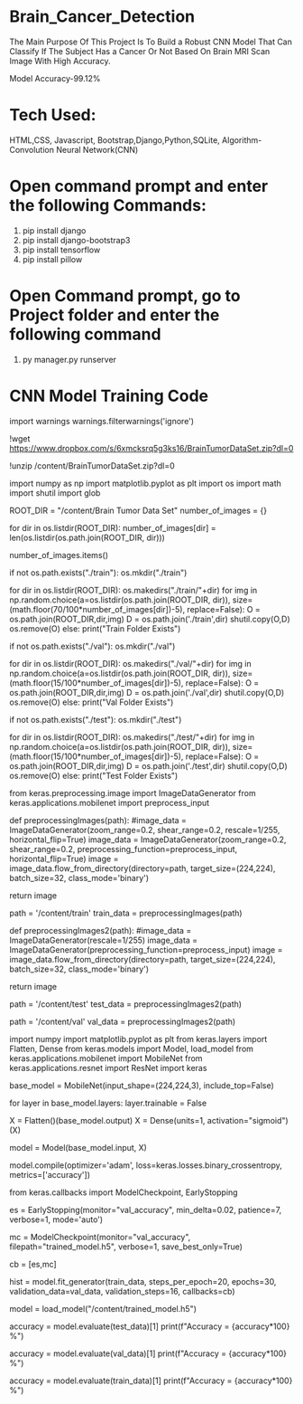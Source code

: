# Brain_Cancer_Detection
The Main Purpose Of This Project Is To Build a Robust CNN Model That Can Classify If The
Subject Has a Cancer Or Not Based On Brain MRI Scan Image With High Accuracy.

Model Accuracy-99.12%

# Tech Used:
HTML,CSS, Javascript, Bootstrap,Django,Python,SQLite, Algorithm- Convolution Neural Network(CNN)

# Open command prompt and enter the following Commands:
 1. pip install django
 2. pip install django-bootstrap3
 3. pip install tensorflow
 4. pip install pillow


# Open Command prompt, go to Project folder and enter the following command
 1. py manager.py runserver


# CNN Model Training Code
import warnings
warnings.filterwarnings('ignore')

!wget https://www.dropbox.com/s/6xmcksrq5g3ks16/BrainTumorDataSet.zip?dl=0

!unzip /content/BrainTumorDataSet.zip?dl=0

import numpy as np
import matplotlib.pyplot as plt 
import os
import math
import shutil
import glob

ROOT_DIR = "/content/Brain Tumor Data Set"
number_of_images = {}

for dir in os.listdir(ROOT_DIR):
  number_of_images[dir] = len(os.listdir(os.path.join(ROOT_DIR, dir)))

number_of_images.items()

if not os.path.exists("./train"):
  os.mkdir("./train")

  for dir in os.listdir(ROOT_DIR):
    os.makedirs("./train/"+dir)
    for img in np.random.choice(a=os.listdir(os.path.join(ROOT_DIR, dir)),
                                size=(math.floor(70/100*number_of_images[dir])-5),
                                replace=False):
      O = os.path.join(ROOT_DIR,dir,img)
      D = os.path.join('./train',dir)
      shutil.copy(O,D)
      os.remove(O)
else:
  print("Train Folder Exists")

if not os.path.exists("./val"):
  os.mkdir("./val")

  for dir in os.listdir(ROOT_DIR):
    os.makedirs("./val/"+dir)
    for img in np.random.choice(a=os.listdir(os.path.join(ROOT_DIR, dir)),
                                size=(math.floor(15/100*number_of_images[dir])-5),
                                replace=False):
      O = os.path.join(ROOT_DIR,dir,img)
      D = os.path.join('./val',dir)
      shutil.copy(O,D)
      os.remove(O)
else:
  print("Val Folder Exists")

if not os.path.exists("./test"):
  os.mkdir("./test")

  for dir in os.listdir(ROOT_DIR):
    os.makedirs("./test/"+dir)
    for img in np.random.choice(a=os.listdir(os.path.join(ROOT_DIR, dir)),
                                size=(math.floor(15/100*number_of_images[dir])-5),
                                replace=False):
      O = os.path.join(ROOT_DIR,dir,img)
      D = os.path.join('./test',dir)
      shutil.copy(O,D)
      os.remove(O)
else:
  print("Test Folder Exists")

from keras.preprocessing.image import ImageDataGenerator
from keras.applications.mobilenet import preprocess_input

def preprocessingImages(path):
  #image_data = ImageDataGenerator(zoom_range=0.2, shear_range=0.2, rescale=1/255, horizontal_flip=True)
  image_data = ImageDataGenerator(zoom_range=0.2, shear_range=0.2, preprocessing_function=preprocess_input, horizontal_flip=True)
  image = image_data.flow_from_directory(directory=path, target_size=(224,224), batch_size=32, class_mode='binary')

  return image

path = '/content/train'
train_data = preprocessingImages(path)

def preprocessingImages2(path):
  #image_data = ImageDataGenerator(rescale=1/255)
  image_data = ImageDataGenerator(preprocessing_function=preprocess_input)
  image = image_data.flow_from_directory(directory=path, target_size=(224,224), batch_size=32, class_mode='binary')

  return image

path = '/content/test'
test_data = preprocessingImages2(path)

path = '/content/val'
val_data = preprocessingImages2(path)

import numpy
import matplotlib.pyplot as plt
from keras.layers import Flatten, Dense
from keras.models import Model, load_model
from keras.applications.mobilenet import MobileNet
from keras.applications.resnet import ResNet
import keras

base_model = MobileNet(input_shape=(224,224,3), include_top=False)

for layer in base_model.layers:
  layer.trainable = False

X = Flatten()(base_model.output)
X = Dense(units=1, activation="sigmoid")(X)

model = Model(base_model.input, X)

model.compile(optimizer='adam', loss=keras.losses.binary_crossentropy, metrics=['accuracy'])

from keras.callbacks import ModelCheckpoint, EarlyStopping

es = EarlyStopping(monitor="val_accuracy", min_delta=0.02, patience=7, verbose=1, mode='auto')

mc = ModelCheckpoint(monitor="val_accuracy", filepath="trained_model.h5", verbose=1, save_best_only=True)

cb = [es,mc]

hist = model.fit_generator(train_data,
                           steps_per_epoch=20,
                           epochs=30,
                           validation_data=val_data,
                           validation_steps=16,
                           callbacks=cb)

model = load_model("/content/trained_model.h5")

accuracy = model.evaluate(test_data)[1]
print(f"Accuracy = {accuracy*100} %")

accuracy = model.evaluate(val_data)[1]
print(f"Accuracy = {accuracy*100} %")

accuracy = model.evaluate(train_data)[1]
print(f"Accuracy = {accuracy*100} %")
